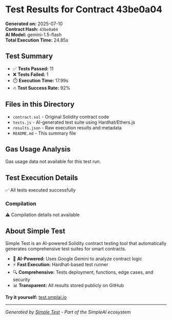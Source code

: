 # Test Results for Contract 43be0a04

**Generated on:** 2025-07-10  
**Contract Hash:** `43be0a04`  
**AI Model:** gemini-1.5-flash  
**Total Execution Time:** 24.85s

## Test Summary

- ✅ **Tests Passed:** 11
- ❌ **Tests Failed:** 1
- ⏱️ **Execution Time:** 17.99s
- 🔥 **Test Success Rate:** 92%

## Files in this Directory

- `contract.sol` - Original Solidity contract code
- `tests.js` - AI-generated test suite using Hardhat/Ethers.js
- `results.json` - Raw execution results and metadata
- `README.md` - This summary file

## Gas Usage Analysis

Gas usage data not available for this test run.

## Test Execution Details

✅ All tests executed successfully

### Compilation
⚠️ Compilation details not available

## About Simple Test

Simple Test is an AI-powered Solidity contract testing tool that automatically generates comprehensive test suites for smart contracts.

- 🤖 **AI-Powered:** Uses Google Gemini to analyze contract logic
- ⚡ **Fast Execution:** Hardhat-based test runner
- 🔍 **Comprehensive:** Tests deployment, functions, edge cases, and security
- 📊 **Transparent:** All results stored publicly on GitHub

**Try it yourself:** [test.smplai.io](https://test.smplai.io)

---

*Generated by [Simple Test](https://test.smplai.io) - Part of the SimpleAI ecosystem*
